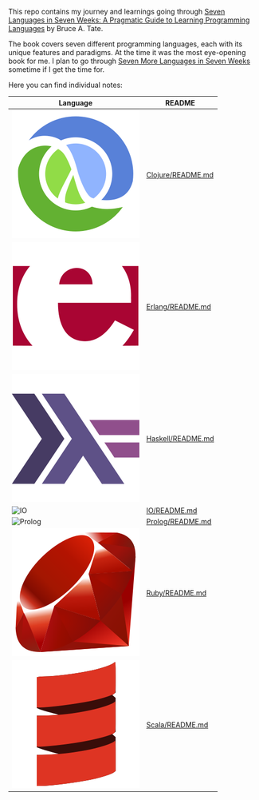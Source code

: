 This repo contains my journey and learnings going through [Seven Languages in Seven Weeks: A Pragmatic Guide to Learning Programming Languages](https://pragprog.com/titles/btlang/seven-languages-in-seven-weeks/) by Bruce A. Tate.

The book covers seven different programming languages, each with its unique features and paradigms. At the time it was the most eye-opening book for me. I plan to go through [Seven More Languages in Seven Weeks](https://pragprog.com/titles/7lang/seven-more-languages-in-seven-weeks/) sometime if I get the time for.

Here you can find individual notes:

| Language | README |
|----------|--------|
| ![Clojure](https://github.com/devicons/devicon/blob/master/icons/clojure/clojure-original.svg) | [Clojure/README.md](Clojure/README.md) |
| ![Erlang](https://github.com/devicons/devicon/blob/master/icons/erlang/erlang-original.svg) | [Erlang/README.md](Erlang/README.md) |
| ![Haskell](https://github.com/devicons/devicon/blob/master/icons/haskell/haskell-original.svg) | [Haskell/README.md](Haskell/README.md) |
| ![IO](https://upload.wikimedia.org/wikipedia/commons/2/26/Io-logo.svg) | [IO/README.md](IO/README.md) |
| ![Prolog](https://cdn.jsdelivr.net/gh/devicons/devicon@latest/icons/prolog/prolog-original.svg) | [Prolog/README.md](Prolog/README.md) |
| ![Ruby](https://github.com/devicons/devicon/blob/master/icons/ruby/ruby-original.svg) | [Ruby/README.md](Ruby/README.md) |
| ![Scala](https://github.com/devicons/devicon/blob/master/icons/scala/scala-original.svg) | [Scala/README.md](Scala/README.md) |
